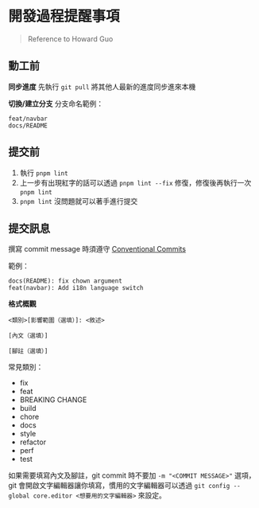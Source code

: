 # 開發過程提醒事項

> Reference to Howard Guo

## 動工前

**同步進度**
先執行 `git pull` 將其他人最新的進度同步進來本機

**切換/建立分支**
分支命名範例：

```
feat/navbar
docs/README
```

## 提交前

1. 執行 `pnpm lint`
2. 上一步有出現紅字的話可以透過 `pnpm lint --fix` 修復，修復後再執行一次 `pnpm lint`
3. `pnpm lint` 沒問題就可以著手進行提交

## 提交訊息

撰寫 commit message 時須遵守 [Conventional Commits](https://www.conventionalcommits.org/en/v1.0.0/)

範例：

```text
docs(README): fix chown argument
feat(navbar): Add i18n language switch
```

**格式概觀**

```text
<類別>[影響範圍（選填）]: <敘述>

[內文（選填）]

[腳註（選填）]
```

常見類別：

- fix
- feat
- BREAKING CHANGE
- build
- chore
- docs
- style
- refactor
- perf
- test

如果需要填寫內文及腳註，git commit 時不要加 `-m "<COMMIT MESSAGE>"` 選項，git 會開啟文字編輯器讓你填寫，慣用的文字編輯器可以透過 `git config --global core.editor <想要用的文字編輯器>` 來設定。
